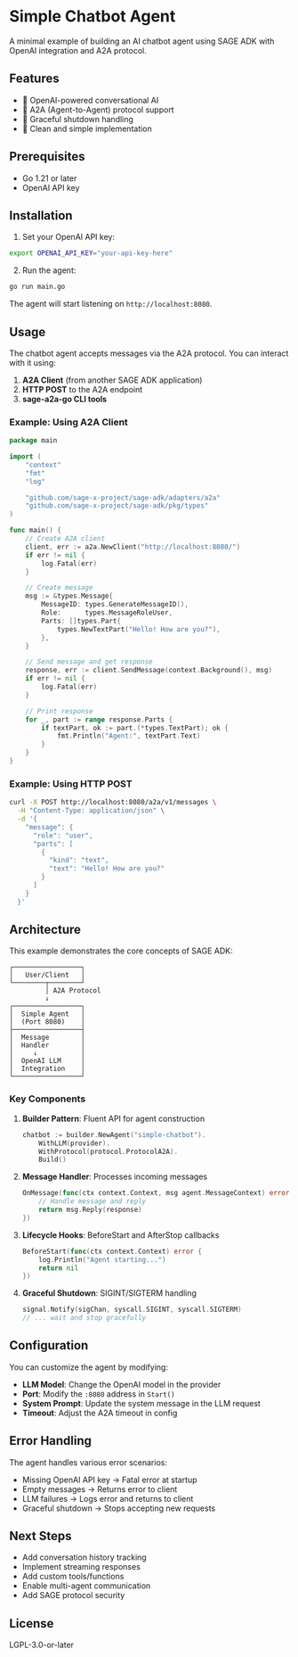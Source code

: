 # Simple Chatbot Agent

A minimal example of building an AI chatbot agent using SAGE ADK with OpenAI integration and A2A protocol.

## Features

- 🤖 OpenAI-powered conversational AI
- 📡 A2A (Agent-to-Agent) protocol support
- 🔄 Graceful shutdown handling
- 📝 Clean and simple implementation

## Prerequisites

- Go 1.21 or later
- OpenAI API key

## Installation

1. Set your OpenAI API key:

```bash
export OPENAI_API_KEY="your-api-key-here"
```

2. Run the agent:

```bash
go run main.go
```

The agent will start listening on `http://localhost:8080`.

## Usage

The chatbot agent accepts messages via the A2A protocol. You can interact with it using:

1. **A2A Client** (from another SAGE ADK application)
2. **HTTP POST** to the A2A endpoint
3. **sage-a2a-go CLI tools**

### Example: Using A2A Client

```go
package main

import (
    "context"
    "fmt"
    "log"

    "github.com/sage-x-project/sage-adk/adapters/a2a"
    "github.com/sage-x-project/sage-adk/pkg/types"
)

func main() {
    // Create A2A client
    client, err := a2a.NewClient("http://localhost:8080/")
    if err != nil {
        log.Fatal(err)
    }

    // Create message
    msg := &types.Message{
        MessageID: types.GenerateMessageID(),
        Role:      types.MessageRoleUser,
        Parts: []types.Part{
            types.NewTextPart("Hello! How are you?"),
        },
    }

    // Send message and get response
    response, err := client.SendMessage(context.Background(), msg)
    if err != nil {
        log.Fatal(err)
    }

    // Print response
    for _, part := range response.Parts {
        if textPart, ok := part.(*types.TextPart); ok {
            fmt.Println("Agent:", textPart.Text)
        }
    }
}
```

### Example: Using HTTP POST

```bash
curl -X POST http://localhost:8080/a2a/v1/messages \
  -H "Content-Type: application/json" \
  -d '{
    "message": {
      "role": "user",
      "parts": [
        {
          "kind": "text",
          "text": "Hello! How are you?"
        }
      ]
    }
  }'
```

## Architecture

This example demonstrates the core concepts of SAGE ADK:

```
┌─────────────────┐
│   User/Client   │
└────────┬────────┘
         │ A2A Protocol
         ↓
┌─────────────────┐
│  Simple Agent   │
│  (Port 8080)    │
├─────────────────┤
│  Message        │
│  Handler        │
│     ↓           │
│  OpenAI LLM     │
│  Integration    │
└─────────────────┘
```

### Key Components

1. **Builder Pattern**: Fluent API for agent construction
   ```go
   chatbot := builder.NewAgent("simple-chatbot").
       WithLLM(provider).
       WithProtocol(protocol.ProtocolA2A).
       Build()
   ```

2. **Message Handler**: Processes incoming messages
   ```go
   OnMessage(func(ctx context.Context, msg agent.MessageContext) error {
       // Handle message and reply
       return msg.Reply(response)
   })
   ```

3. **Lifecycle Hooks**: BeforeStart and AfterStop callbacks
   ```go
   BeforeStart(func(ctx context.Context) error {
       log.Println("Agent starting...")
       return nil
   })
   ```

4. **Graceful Shutdown**: SIGINT/SIGTERM handling
   ```go
   signal.Notify(sigChan, syscall.SIGINT, syscall.SIGTERM)
   // ... wait and stop gracefully
   ```

## Configuration

You can customize the agent by modifying:

- **LLM Model**: Change the OpenAI model in the provider
- **Port**: Modify the `:8080` address in `Start()`
- **System Prompt**: Update the system message in the LLM request
- **Timeout**: Adjust the A2A timeout in config

## Error Handling

The agent handles various error scenarios:

- Missing OpenAI API key → Fatal error at startup
- Empty messages → Returns error to client
- LLM failures → Logs error and returns to client
- Graceful shutdown → Stops accepting new requests

## Next Steps

- Add conversation history tracking
- Implement streaming responses
- Add custom tools/functions
- Enable multi-agent communication
- Add SAGE protocol security

## License

LGPL-3.0-or-later
